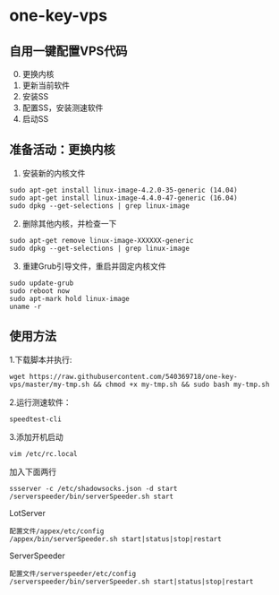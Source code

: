 # one-key-vps
## 自用一键配置VPS代码
0. 更换内核
1. 更新当前软件
2. 安装SS
3. 配置SS，安装测速软件
4. 启动SS


## 准备活动：更换内核
1. 安装新的内核文件
```shell
sudo apt-get install linux-image-4.2.0-35-generic (14.04)
sudo apt-get install linux-image-4.4.0-47-generic (16.04)
sudo dpkg --get-selections | grep linux-image
```
2. 删除其他内核，并检查一下
```shell
sudo apt-get remove linux-image-XXXXXX-generic
sudo dpkg --get-selections | grep linux-image
```
3. 重建Grub引导文件，重启并固定内核文件
```shell
sudo update-grub
sudo reboot now
sudo apt-mark hold linux-image
uname -r
```

## 使用方法

1.下载脚本并执行:
```shell
wget https://raw.githubusercontent.com/540369718/one-key-vps/master/my-tmp.sh && chmod +x my-tmp.sh && sudo bash my-tmp.sh
```

2.运行测速软件：
```shell
speedtest-cli
```

3.添加开机启动
```shell
vim /etc/rc.local
```
加入下面两行
```shell
ssserver -c /etc/shadowsocks.json -d start
/serverspeeder/bin/serverSpeeder.sh start
```
LotServer
```shell
配置文件/appex/etc/config
/appex/bin/serverSpeeder.sh start|status|stop|restart
```
ServerSpeeder
```shell
配置文件/serverspeeder/etc/config
/serverspeeder/bin/serverSpeeder.sh start|status|stop|restart
```
